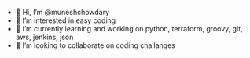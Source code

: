 - 👋 Hi, I’m @muneshchowdary
- 👀 I’m interested in easy coding
- 🌱 I’m currently learning and working on python, terraform, groovy, git, aws, jenkins, json 
- 💞️ I’m looking to collaborate on coding challanges

<!---
muneshchowdary/muneshchowdary is a ✨ special ✨ repository because its `README.md` (this file) appears on your GitHub profile.
You can click the Preview link to take a look at your changes.
--->
